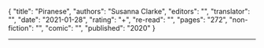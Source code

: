 {
"title": "Piranese",
"authors": "Susanna Clarke",
"editors": "",
"translator": "",
"date": "2021-01-28",
"rating": "+",
"re-read": "",
"pages": "272",
"non-fiction": "",
"comic": "",
"published": "2020"
}

---
